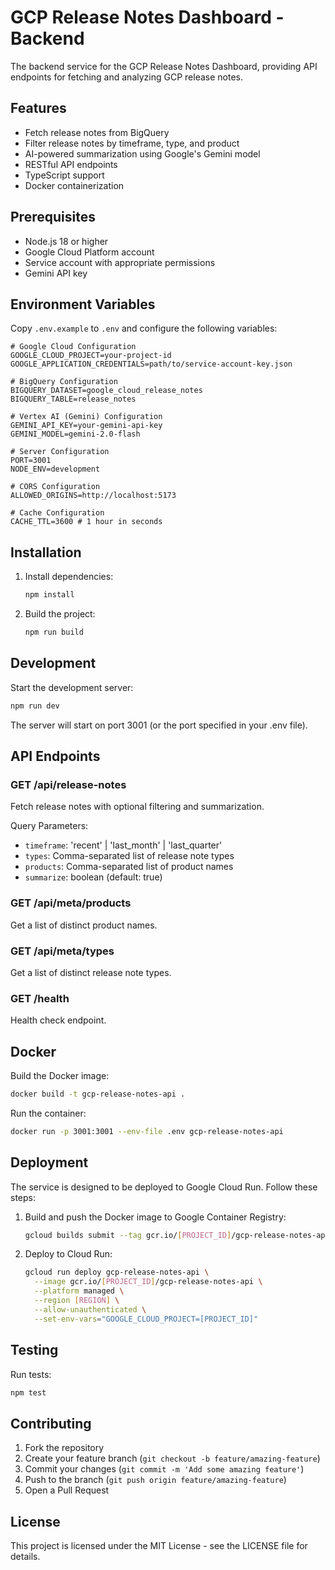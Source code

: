# GCP Release Notes Dashboard - Backend

The backend service for the GCP Release Notes Dashboard, providing API endpoints for fetching and analyzing GCP release notes.

## Features

- Fetch release notes from BigQuery
- Filter release notes by timeframe, type, and product
- AI-powered summarization using Google's Gemini model
- RESTful API endpoints
- TypeScript support
- Docker containerization

## Prerequisites

- Node.js 18 or higher
- Google Cloud Platform account
- Service account with appropriate permissions
- Gemini API key

## Environment Variables

Copy `.env.example` to `.env` and configure the following variables:

```env
# Google Cloud Configuration
GOOGLE_CLOUD_PROJECT=your-project-id
GOOGLE_APPLICATION_CREDENTIALS=path/to/service-account-key.json

# BigQuery Configuration
BIGQUERY_DATASET=google_cloud_release_notes
BIGQUERY_TABLE=release_notes

# Vertex AI (Gemini) Configuration
GEMINI_API_KEY=your-gemini-api-key
GEMINI_MODEL=gemini-2.0-flash

# Server Configuration
PORT=3001
NODE_ENV=development

# CORS Configuration
ALLOWED_ORIGINS=http://localhost:5173

# Cache Configuration
CACHE_TTL=3600 # 1 hour in seconds
```

## Installation

1. Install dependencies:
   ```bash
   npm install
   ```

2. Build the project:
   ```bash
   npm run build
   ```

## Development

Start the development server:
```bash
npm run dev
```

The server will start on port 3001 (or the port specified in your .env file).

## API Endpoints

### GET /api/release-notes

Fetch release notes with optional filtering and summarization.

Query Parameters:
- `timeframe`: 'recent' | 'last_month' | 'last_quarter'
- `types`: Comma-separated list of release note types
- `products`: Comma-separated list of product names
- `summarize`: boolean (default: true)

### GET /api/meta/products

Get a list of distinct product names.

### GET /api/meta/types

Get a list of distinct release note types.

### GET /health

Health check endpoint.

## Docker

Build the Docker image:
```bash
docker build -t gcp-release-notes-api .
```

Run the container:
```bash
docker run -p 3001:3001 --env-file .env gcp-release-notes-api
```

## Deployment

The service is designed to be deployed to Google Cloud Run. Follow these steps:

1. Build and push the Docker image to Google Container Registry:
   ```bash
   gcloud builds submit --tag gcr.io/[PROJECT_ID]/gcp-release-notes-api
   ```

2. Deploy to Cloud Run:
   ```bash
   gcloud run deploy gcp-release-notes-api \
     --image gcr.io/[PROJECT_ID]/gcp-release-notes-api \
     --platform managed \
     --region [REGION] \
     --allow-unauthenticated \
     --set-env-vars="GOOGLE_CLOUD_PROJECT=[PROJECT_ID]"
   ```

## Testing

Run tests:
```bash
npm test
```

## Contributing

1. Fork the repository
2. Create your feature branch (`git checkout -b feature/amazing-feature`)
3. Commit your changes (`git commit -m 'Add some amazing feature'`)
4. Push to the branch (`git push origin feature/amazing-feature`)
5. Open a Pull Request

## License

This project is licensed under the MIT License - see the LICENSE file for details.
